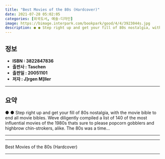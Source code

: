 ```yaml
---
title: "Best Movies of the 80s (Hardcover)"
date: 2021-07-28 05:02:05
categories: [외국도서, 예술-디자인]
image: https://bimage.interpark.com/bookpark/good/4/4/3923044s.jpg
description: ● ● Step right up and get your fill of 80s nostalgia, with the movie bible to end all movie bibles. Weve diligently compiled a list of 140 of the most influen
---
```


## **정보**

- **ISBN : 3822847836**
- **출판사 : Taschen**
- **출판일 : 20051101**
- **저자 : J]rgen M]ller**

------



## **요약**

●  ●  Step right up and get your fill of 80s nostalgia, with the movie bible to end all movie bibles. Weve diligently compiled a list of 140 of the most influential movies of the 1980s thats sure to please popcorn gobblers and highbrow chin-strokers, alike. The 80s was a time... 

------



------


Best Movies of the 80s (Hardcover) 

------


